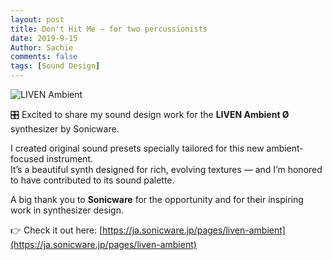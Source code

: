 ```yaml
---
layout: post
title: Don't Hit Me – for two percussionists
date: 2019-9-15
Author: Sachie
comments: false
tags: [Sound Design]
---
```


![LIVEN Ambient](https://i.shgcdn.com/49f1c750-4c49-4547-bdc5-1d2c487259ca/-/format/auto/-/preview/3000x3000/-/quality/lighter/)

🎛️ Excited to share my sound design work for the **LIVEN Ambient Ø** synthesizer by Sonicware.

I created original sound presets specially tailored for this new ambient-focused instrument.  
It’s a beautiful synth designed for rich, evolving textures — and I’m honored to have contributed to its sound palette.

A big thank you to **Sonicware** for the opportunity and for their inspiring work in synthesizer design.

👉 Check it out here: [https://ja.sonicware.jp/pages/liven-ambient](https://ja.sonicware.jp/pages/liven-ambient)
